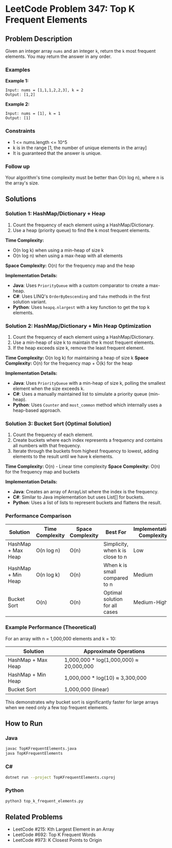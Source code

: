 # LeetCode Problem 347: Top K Frequent Elements

## Problem Description

Given an integer array `nums` and an integer `k`, return the `k` most frequent elements. You may return the answer in any order.

### Examples

**Example 1:**
```
Input: nums = [1,1,1,2,2,3], k = 2
Output: [1,2]
```

**Example 2:**
```
Input: nums = [1], k = 1
Output: [1]
```

### Constraints
- 1 <= nums.length <= 10^5
- k is in the range [1, the number of unique elements in the array]
- It is guaranteed that the answer is unique.

### Follow up
Your algorithm's time complexity must be better than O(n log n), where n is the array's size.

## Solutions

### Solution 1: HashMap/Dictionary + Heap
1. Count the frequency of each element using a HashMap/Dictionary.
2. Use a heap (priority queue) to find the k most frequent elements.

**Time Complexity:** 
- O(n log k) when using a min-heap of size k
- O(n log n) when using a max-heap with all elements

**Space Complexity:** O(n) for the frequency map and the heap

**Implementation Details:**
- **Java**: Uses `PriorityQueue` with a custom comparator to create a max-heap.
- **C#**: Uses LINQ's `OrderByDescending` and `Take` methods in the first solution variant.
- **Python**: Uses `heapq.nlargest` with a key function to get the top k elements.

### Solution 2: HashMap/Dictionary + Min Heap Optimization
1. Count the frequency of each element using a HashMap/Dictionary.
2. Use a min-heap of size k to maintain the k most frequent elements.
3. If the heap exceeds size k, remove the least frequent element.

**Time Complexity:** O(n log k) for maintaining a heap of size k
**Space Complexity:** O(n) for the frequency map + O(k) for the heap

**Implementation Details:**
- **Java**: Uses `PriorityQueue` with a min-heap of size k, polling the smallest element when the size exceeds k.
- **C#**: Uses a manually maintained list to simulate a priority queue (min-heap).
- **Python**: Uses `Counter` and `most_common` method which internally uses a heap-based approach.

### Solution 3: Bucket Sort (Optimal Solution)
1. Count the frequency of each element.
2. Create buckets where each index represents a frequency and contains all numbers with that frequency.
3. Iterate through the buckets from highest frequency to lowest, adding elements to the result until we have k elements.

**Time Complexity:** O(n) - Linear time complexity
**Space Complexity:** O(n) for the frequency map and buckets

**Implementation Details:**
- **Java**: Creates an array of ArrayList where the index is the frequency.
- **C#**: Similar to Java implementation but uses List<int>[] for buckets.
- **Python**: Uses a list of lists to represent buckets and flattens the result.

### Performance Comparison

| Solution | Time Complexity | Space Complexity | Best For | Implementation Complexity |
|----------|----------------|------------------|----------|---------------------------|
| HashMap + Max Heap | O(n log n) | O(n) | Simplicity, when k is close to n | Low |
| HashMap + Min Heap | O(n log k) | O(n) | When k is small compared to n | Medium |
| Bucket Sort | O(n) | O(n) | Optimal solution for all cases | Medium-High |

### Example Performance (Theoretical)

For an array with n = 1,000,000 elements and k = 10:

| Solution | Approximate Operations |
|----------|------------------------|
| HashMap + Max Heap | 1,000,000 * log(1,000,000) ≈ 20,000,000 |
| HashMap + Min Heap | 1,000,000 * log(10) ≈ 3,300,000 |
| Bucket Sort | 1,000,000 (linear) |

This demonstrates why bucket sort is significantly faster for large arrays when we need only a few top frequent elements.

## How to Run

### Java
```bash
javac TopKFrequentElements.java
java TopKFrequentElements
```

### C#
```bash
dotnet run --project TopKFrequentElements.csproj
```

### Python
```bash
python3 top_k_frequent_elements.py
```

## Related Problems
- LeetCode #215: Kth Largest Element in an Array
- LeetCode #692: Top K Frequent Words
- LeetCode #973: K Closest Points to Origin
